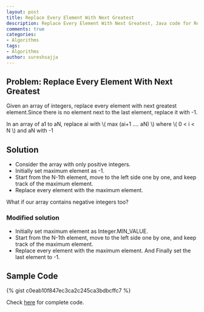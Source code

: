 ```yaml
---
layout: post
title: Replace Every Element With Next Greatest
description: Replace Every Element With Next Greatest, Java code for Replace Every Element With Next Greatest, Algorithm for replacing every element With Next Greatest
comments: true
categories:
- Algorithms
tags:
- Algorithms
author: sureshsajja
---
```


## Problem: Replace Every Element With Next Greatest

Given an array of integers, replace every element with next greatest element.Since there is no element next to the last element, replace it with -1.

In an array of a1 to aN, replace ai with \\( max (ai+1 …. aN) \\) where  \\( 0 < i < N \\) and aN with -1


## Solution

* Consider the array with only positive integers. 
* Initially set maximum element as -1. 
* Start from the N-1th element, move to the left side one by one, and keep track of the maximum element. 
* Replace every element with the maximum element.

What if our array contains negative integers too?

### Modified solution

* Initially set maximum element as Integer.MIN_VALUE. 
* Start from the N-1th element, move to the left side one by one, and keep track of the maximum element. 
* Replace every element with the maximum element. And Finally set the last element to -1.

## Sample Code

{% gist c0eab10f847ec3ca2c245ca3bdbcffc7 %}


Check [here](https://github.com/sureshsajja/CodingProblems/blob/master/src/main/java/com/coderevisited/arrays/ReplaceWithNextGreatest.java) for complete code.